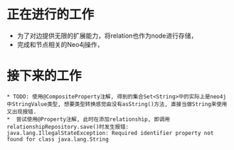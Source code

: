 # 正在进行的工作

+   为了对边提供无限的扩展能力，将relation也作为node进行存储，
+   完成和节点相关的Neo4j操作，



# 接下来的工作





```
* TODO: 使用@CompositeProperty注解, 得到的集合Set<String>中的实际上是neo4j中StringValue类型, 想要类型转换感觉由没有asString()方法, 直接当做String来使用又出现报错.
*  尝试使用@Property注解, 此时在添加relationship, 即调用relationshipRepository.save()时发生报错: java.lang.IllegalStateException: Required identifier property not found for class java.lang.String
```
